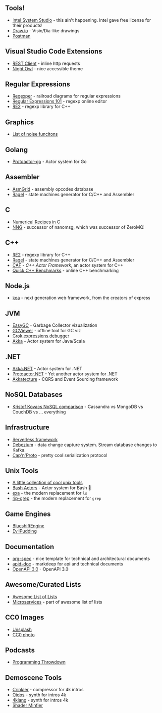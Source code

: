 ## Tools!
- [Intel System Studio](https://software.intel.com/en-us/system-studio/choose-download) - this ain't happening. Intel gave free license for their products!
- [Draw.io](https://draw.io) - Visio/Dia-like drawings
- [Postman](https://www.getpostman.com)

## Visual Studio Code Extensions
- [REST Client](https://marketplace.visualstudio.com/items?itemName=humao.rest-client) - inline http requests
- [Night Owl](https://marketplace.visualstudio.com/items?itemName=sdras.night-owl) - nice accessible theme

## Regular Expressions
- [Regexper](https://regexper.com) - railroad diagrams for regular expressions
- [Regular Expressions 101](https://regex101.com) - regexp online editor
- [RE2](https://github.com/google/re2) - regexp library for C++

## Graphics
- [List of noise funcitons](https://gist.github.com/patriciogonzalezvivo/670c22f3966e662d2f83)

## Golang
- [Protoactor-go](https://github.com/AsynkronIT/protoactor-go) - Actor system for Go

## Assembler
- [AsmGrid](https://kobalicek.com/asmgrid/) - assembly opcodes database
- [Ragel](http://www.colm.net/open-source/ragel/) - state machines generator for C/C++ and Assembler

## C
- [Numerical Recipes in C](http://www.cec.uchile.cl/cinetica/pcordero/MC_libros/NumericalRecipesinC.pdf)
- [NNG](https://github.com/nanomsg/nng) - successor of nanomsg, which was successor of ZeroMQ!

## C++
- [RE2](https://github.com/google/re2) - regexp library for C++
- [Ragel](http://www.colm.net/open-source/ragel/) - state machines generator for C/C++ and Assembler
- [CAF](https://actor-framework.org/) - *C++ Actor Framework*, an actor system for C++
- [Quick C++ Benchmarks](http://quick-bench.com) - online C++ benchmarking

## Node.js
- [koa](https://koajs.com) - next generation web framework, from the creators of express

## JVM
- [EasyGC](http://www.gceasy.io) - Garbage Collector vizualization
- [GCViewer](https://github.com/chewiebug/GCViewer) - offline tool for GC viz
- [Grok expressions debugger](https://grokdebug.herokuapp.com)
- [Akka](https://akka.io) - Actor system for Java/Scala

## .NET
- [Akka.NET](http://getakka.net) - Actor system for .NET
- [Protoactor.NET](https://github.com/AsynkronIT/protoactor-dotnet) - Yet another actor system for .NET
- [Akkatecture](https://akkatecture.net/) - CQRS and Event Sourcing framework


## NoSQL Databases
- [Kristof Kovacs NoSQL comparison](https://kkovacs.eu/cassandra-vs-mongodb-vs-couchdb-vs-redis) - Cassandra vs MongoDB vs CouchDB vs ... everything

## Infrastructure
- [Serverless framework](https://serverless.com/)
- [Debezium](https://debezium.io) - data change capture system. Stream database changes to Kafka.
- [Cap'n'Proto](https://capnproto.org/) - pretty cool serialization protocol

## Unix Tools
- [A little collection of cool unix tools](https://kkovacs.eu/cool-but-obscure-unix-tools)
- [Bash Actors](http://asfarley.github.io/bashactors/) - Actor system for Bash 🤯
- [exa](https://the.exa.website) - the modern replacement for `ls`
- [rip-grep](https://github.com/BurntSushi/ripgrep) - the modern replacement for `grep`

## Game Engines
- [BlueshiftEngine](https://github.com/PolygonTek/BlueshiftEngine)
- [EvilPudding](https://github.com/EvilPudding/candle)


## Documentation
- [org-spec](https://github.com/thi-ng/org-spec) - nice template for technical and architectural documents
- [apid-doc](https://casual-effects.com/markdeep/apidoc.md.html) - markdeep for api and technical documents
- [OpenAPI 3.0](https://github.com/OAI/OpenAPI-Specification/blob/master/versions/3.0.1.md) - OpenAPI 3.0

## Awesome/Curated Lists
- [Awesome List of Lists](https://github.com/sindresorhus/awesome)
- [Microservices](https://github.com/mfornos/awesome-microservices) - part of awesome list of lists

## CC0 Images
- [Unsplash](https://unsplash.com)
- [CC0.photo](https://cc0.photo)


## Podcasts
- [Programming Throwdown](http://www.programmingthrowdown.com/)


## Demoscene Tools
- [Crinkler](http://crinkler.net/) - compressor for 4k intros
- [Oidos](https://www.pouet.net/prod.php?which=69524) - synth for intros 4k
- [4klang](http://4klang.untergrund.net/) - synth for intros 4k
- [Shader Minfier](https://github.com/laurentlb/Shader_Minifier)
